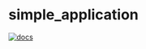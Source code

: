 # simple_application

[![docs](https://img.shields.io/badge/docs-latest-blue)](https://jonathanwoollett-light.github.io/testing-setup/ci/doc/simple_application/index.html)